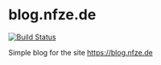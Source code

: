 # blog.nfze.de

[![Build Status](https://travis-ci.org/Kaishiyoku/blog.nfze.de.svg?branch=master)](https://travis-ci.org/Kaishiyoku/eslint-plugin-no-switch-statements)

Simple blog for the site https://blog.nfze.de
